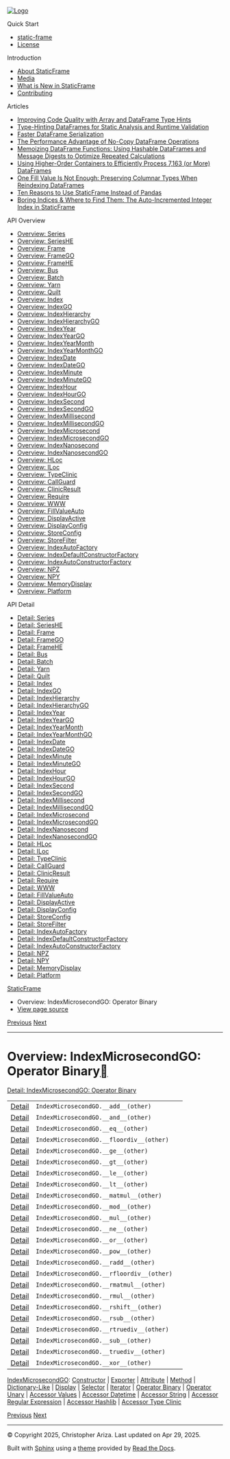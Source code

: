 [![Logo](../_static/sf-logo-web_icon-small.png)](../index.md)

Quick Start

* [static-frame](../readme.md)
* [License](../license.md)

Introduction

* [About StaticFrame](../intro.md)
* [Media](../intro.md#media)
* [What is New in StaticFrame](../new.md)
* [Contributing](../contributing.md)

Articles

* [Improving Code Quality with Array and DataFrame Type Hints](../articles/guard.md)
* [Type-Hinting DataFrames for Static Analysis and Runtime Validation](../articles/ftyping.md)
* [Faster DataFrame Serialization](../articles/serialize.md)
* [The Performance Advantage of No-Copy DataFrame Operations](../articles/no_copy.md)
* [Memoizing DataFrame Functions: Using Hashable DataFrames and Message Digests to Optimize Repeated Calculations](../articles/hash.md)
* [Using Higher-Order Containers to Efficiently Process 7,163 (or More) DataFrames](../articles/uhoc.md)
* [One Fill Value Is Not Enough: Preserving Columnar Types When Reindexing DataFrames](../articles/fill_value.md)
* [Ten Reasons to Use StaticFrame Instead of Pandas](../articles/upgrade.md)
* [Boring Indices & Where to Find Them: The Auto-Incremented Integer Index in StaticFrame](../articles/aiii.md)

API Overview

* [Overview: Series](series.md)
* [Overview: SeriesHE](series_he.md)
* [Overview: Frame](frame.md)
* [Overview: FrameGO](frame_go.md)
* [Overview: FrameHE](frame_he.md)
* [Overview: Bus](bus.md)
* [Overview: Batch](batch.md)
* [Overview: Yarn](yarn.md)
* [Overview: Quilt](quilt.md)
* [Overview: Index](index.md)
* [Overview: IndexGO](index_go.md)
* [Overview: IndexHierarchy](index_hierarchy.md)
* [Overview: IndexHierarchyGO](index_hierarchy_go.md)
* [Overview: IndexYear](index_year.md)
* [Overview: IndexYearGO](index_year_go.md)
* [Overview: IndexYearMonth](index_year_month.md)
* [Overview: IndexYearMonthGO](index_year_month_go.md)
* [Overview: IndexDate](index_date.md)
* [Overview: IndexDateGO](index_date_go.md)
* [Overview: IndexMinute](index_minute.md)
* [Overview: IndexMinuteGO](index_minute_go.md)
* [Overview: IndexHour](index_hour.md)
* [Overview: IndexHourGO](index_hour_go.md)
* [Overview: IndexSecond](index_second.md)
* [Overview: IndexSecondGO](index_second_go.md)
* [Overview: IndexMillisecond](index_millisecond.md)
* [Overview: IndexMillisecondGO](index_millisecond_go.md)
* [Overview: IndexMicrosecond](index_microsecond.md)
* [Overview: IndexMicrosecondGO](index_microsecond_go.md)
* [Overview: IndexNanosecond](index_nanosecond.md)
* [Overview: IndexNanosecondGO](index_nanosecond_go.md)
* [Overview: HLoc](hloc.md)
* [Overview: ILoc](iloc.md)
* [Overview: TypeClinic](type_clinic.md)
* [Overview: CallGuard](call_guard.md)
* [Overview: ClinicResult](clinic_result.md)
* [Overview: Require](require.md)
* [Overview: WWW](www.md)
* [Overview: FillValueAuto](fill_value_auto.md)
* [Overview: DisplayActive](display_active.md)
* [Overview: DisplayConfig](display_config.md)
* [Overview: StoreConfig](store_config.md)
* [Overview: StoreFilter](store_filter.md)
* [Overview: IndexAutoFactory](index_auto_factory.md)
* [Overview: IndexDefaultConstructorFactory](index_default_constructor_factory.md)
* [Overview: IndexAutoConstructorFactory](index_auto_constructor_factory.md)
* [Overview: NPZ](npz.md)
* [Overview: NPY](npy.md)
* [Overview: MemoryDisplay](memory_display.md)
* [Overview: Platform](platform.md)

API Detail

* [Detail: Series](../api_detail/series.md)
* [Detail: SeriesHE](../api_detail/series_he.md)
* [Detail: Frame](../api_detail/frame.md)
* [Detail: FrameGO](../api_detail/frame_go.md)
* [Detail: FrameHE](../api_detail/frame_he.md)
* [Detail: Bus](../api_detail/bus.md)
* [Detail: Batch](../api_detail/batch.md)
* [Detail: Yarn](../api_detail/yarn.md)
* [Detail: Quilt](../api_detail/quilt.md)
* [Detail: Index](../api_detail/index.md)
* [Detail: IndexGO](../api_detail/index_go.md)
* [Detail: IndexHierarchy](../api_detail/index_hierarchy.md)
* [Detail: IndexHierarchyGO](../api_detail/index_hierarchy_go.md)
* [Detail: IndexYear](../api_detail/index_year.md)
* [Detail: IndexYearGO](../api_detail/index_year_go.md)
* [Detail: IndexYearMonth](../api_detail/index_year_month.md)
* [Detail: IndexYearMonthGO](../api_detail/index_year_month_go.md)
* [Detail: IndexDate](../api_detail/index_date.md)
* [Detail: IndexDateGO](../api_detail/index_date_go.md)
* [Detail: IndexMinute](../api_detail/index_minute.md)
* [Detail: IndexMinuteGO](../api_detail/index_minute_go.md)
* [Detail: IndexHour](../api_detail/index_hour.md)
* [Detail: IndexHourGO](../api_detail/index_hour_go.md)
* [Detail: IndexSecond](../api_detail/index_second.md)
* [Detail: IndexSecondGO](../api_detail/index_second_go.md)
* [Detail: IndexMillisecond](../api_detail/index_millisecond.md)
* [Detail: IndexMillisecondGO](../api_detail/index_millisecond_go.md)
* [Detail: IndexMicrosecond](../api_detail/index_microsecond.md)
* [Detail: IndexMicrosecondGO](../api_detail/index_microsecond_go.md)
* [Detail: IndexNanosecond](../api_detail/index_nanosecond.md)
* [Detail: IndexNanosecondGO](../api_detail/index_nanosecond_go.md)
* [Detail: HLoc](../api_detail/hloc.md)
* [Detail: ILoc](../api_detail/iloc.md)
* [Detail: TypeClinic](../api_detail/type_clinic.md)
* [Detail: CallGuard](../api_detail/call_guard.md)
* [Detail: ClinicResult](../api_detail/clinic_result.md)
* [Detail: Require](../api_detail/require.md)
* [Detail: WWW](../api_detail/www.md)
* [Detail: FillValueAuto](../api_detail/fill_value_auto.md)
* [Detail: DisplayActive](../api_detail/display_active.md)
* [Detail: DisplayConfig](../api_detail/display_config.md)
* [Detail: StoreConfig](../api_detail/store_config.md)
* [Detail: StoreFilter](../api_detail/store_filter.md)
* [Detail: IndexAutoFactory](../api_detail/index_auto_factory.md)
* [Detail: IndexDefaultConstructorFactory](../api_detail/index_default_constructor_factory.md)
* [Detail: IndexAutoConstructorFactory](../api_detail/index_auto_constructor_factory.md)
* [Detail: NPZ](../api_detail/npz.md)
* [Detail: NPY](../api_detail/npy.md)
* [Detail: MemoryDisplay](../api_detail/memory_display.md)
* [Detail: Platform](../api_detail/platform.md)

[StaticFrame](../index.md)

* Overview: IndexMicrosecondGO: Operator Binary
* [View page source](../_sources/api_overview/index_microsecond_go-operator_binary.rst.txt)

[Previous](index_microsecond_go-iterator.md "Overview: IndexMicrosecondGO: Iterator")
[Next](index_microsecond_go-operator_unary.md "Overview: IndexMicrosecondGO: Operator Unary")

---

# Overview: IndexMicrosecondGO: Operator Binary[](#overview-indexmicrosecondgo-operator-binary "Link to this heading")

[Detail: IndexMicrosecondGO: Operator Binary](../api_detail/index_microsecond_go-operator_binary.md#api-detail-indexmicrosecondgo-operator-binary)

|  |  |  |
| --- | --- | --- |
| [Detail](../api_detail/index_microsecond_go-operator_binary.md#api-sig-indexmicrosecondgo-add) | `IndexMicrosecondGO.__add__(other)` |  |
| [Detail](../api_detail/index_microsecond_go-operator_binary.md#api-sig-indexmicrosecondgo-and) | `IndexMicrosecondGO.__and__(other)` |  |
| [Detail](../api_detail/index_microsecond_go-operator_binary.md#api-sig-indexmicrosecondgo-eq) | `IndexMicrosecondGO.__eq__(other)` |  |
| [Detail](../api_detail/index_microsecond_go-operator_binary.md#api-sig-indexmicrosecondgo-floordiv) | `IndexMicrosecondGO.__floordiv__(other)` |  |
| [Detail](../api_detail/index_microsecond_go-operator_binary.md#api-sig-indexmicrosecondgo-ge) | `IndexMicrosecondGO.__ge__(other)` |  |
| [Detail](../api_detail/index_microsecond_go-operator_binary.md#api-sig-indexmicrosecondgo-gt) | `IndexMicrosecondGO.__gt__(other)` |  |
| [Detail](../api_detail/index_microsecond_go-operator_binary.md#api-sig-indexmicrosecondgo-le) | `IndexMicrosecondGO.__le__(other)` |  |
| [Detail](../api_detail/index_microsecond_go-operator_binary.md#api-sig-indexmicrosecondgo-lt) | `IndexMicrosecondGO.__lt__(other)` |  |
| [Detail](../api_detail/index_microsecond_go-operator_binary.md#api-sig-indexmicrosecondgo-matmul) | `IndexMicrosecondGO.__matmul__(other)` |  |
| [Detail](../api_detail/index_microsecond_go-operator_binary.md#api-sig-indexmicrosecondgo-mod) | `IndexMicrosecondGO.__mod__(other)` |  |
| [Detail](../api_detail/index_microsecond_go-operator_binary.md#api-sig-indexmicrosecondgo-mul) | `IndexMicrosecondGO.__mul__(other)` |  |
| [Detail](../api_detail/index_microsecond_go-operator_binary.md#api-sig-indexmicrosecondgo-ne) | `IndexMicrosecondGO.__ne__(other)` |  |
| [Detail](../api_detail/index_microsecond_go-operator_binary.md#api-sig-indexmicrosecondgo-or) | `IndexMicrosecondGO.__or__(other)` |  |
| [Detail](../api_detail/index_microsecond_go-operator_binary.md#api-sig-indexmicrosecondgo-pow) | `IndexMicrosecondGO.__pow__(other)` |  |
| [Detail](../api_detail/index_microsecond_go-operator_binary.md#api-sig-indexmicrosecondgo-radd) | `IndexMicrosecondGO.__radd__(other)` |  |
| [Detail](../api_detail/index_microsecond_go-operator_binary.md#api-sig-indexmicrosecondgo-rfloordiv) | `IndexMicrosecondGO.__rfloordiv__(other)` |  |
| [Detail](../api_detail/index_microsecond_go-operator_binary.md#api-sig-indexmicrosecondgo-rmatmul) | `IndexMicrosecondGO.__rmatmul__(other)` |  |
| [Detail](../api_detail/index_microsecond_go-operator_binary.md#api-sig-indexmicrosecondgo-rmul) | `IndexMicrosecondGO.__rmul__(other)` |  |
| [Detail](../api_detail/index_microsecond_go-operator_binary.md#api-sig-indexmicrosecondgo-rshift) | `IndexMicrosecondGO.__rshift__(other)` |  |
| [Detail](../api_detail/index_microsecond_go-operator_binary.md#api-sig-indexmicrosecondgo-rsub) | `IndexMicrosecondGO.__rsub__(other)` |  |
| [Detail](../api_detail/index_microsecond_go-operator_binary.md#api-sig-indexmicrosecondgo-rtruediv) | `IndexMicrosecondGO.__rtruediv__(other)` |  |
| [Detail](../api_detail/index_microsecond_go-operator_binary.md#api-sig-indexmicrosecondgo-sub) | `IndexMicrosecondGO.__sub__(other)` |  |
| [Detail](../api_detail/index_microsecond_go-operator_binary.md#api-sig-indexmicrosecondgo-truediv) | `IndexMicrosecondGO.__truediv__(other)` |  |
| [Detail](../api_detail/index_microsecond_go-operator_binary.md#api-sig-indexmicrosecondgo-xor) | `IndexMicrosecondGO.__xor__(other)` |  |

[IndexMicrosecondGO](index_microsecond_go.md#api-overview-indexmicrosecondgo): [Constructor](index_microsecond_go-constructor.md#api-overview-indexmicrosecondgo-constructor) | [Exporter](index_microsecond_go-exporter.md#api-overview-indexmicrosecondgo-exporter) | [Attribute](index_microsecond_go-attribute.md#api-overview-indexmicrosecondgo-attribute) | [Method](index_microsecond_go-method.md#api-overview-indexmicrosecondgo-method) | [Dictionary-Like](index_microsecond_go-dictionary_like.md#api-overview-indexmicrosecondgo-dictionary-like) | [Display](index_microsecond_go-display.md#api-overview-indexmicrosecondgo-display) | [Selector](index_microsecond_go-selector.md#api-overview-indexmicrosecondgo-selector) | [Iterator](index_microsecond_go-iterator.md#api-overview-indexmicrosecondgo-iterator) | [Operator Binary](#api-overview-indexmicrosecondgo-operator-binary) | [Operator Unary](index_microsecond_go-operator_unary.md#api-overview-indexmicrosecondgo-operator-unary) | [Accessor Values](index_microsecond_go-accessor_values.md#api-overview-indexmicrosecondgo-accessor-values) | [Accessor Datetime](index_microsecond_go-accessor_datetime.md#api-overview-indexmicrosecondgo-accessor-datetime) | [Accessor String](index_microsecond_go-accessor_string.md#api-overview-indexmicrosecondgo-accessor-string) | [Accessor Regular Expression](index_microsecond_go-accessor_regular_expression.md#api-overview-indexmicrosecondgo-accessor-regular-expression) | [Accessor Hashlib](index_microsecond_go-accessor_hashlib.md#api-overview-indexmicrosecondgo-accessor-hashlib) | [Accessor Type Clinic](index_microsecond_go-accessor_type_clinic.md#api-overview-indexmicrosecondgo-accessor-type-clinic)

[Previous](index_microsecond_go-iterator.md "Overview: IndexMicrosecondGO: Iterator")
[Next](index_microsecond_go-operator_unary.md "Overview: IndexMicrosecondGO: Operator Unary")

---

© Copyright 2025, Christopher Ariza.
Last updated on Apr 29, 2025.

Built with [Sphinx](https://www.sphinx-doc.org/) using a
[theme](https://github.com/readthedocs/sphinx_rtd_theme)
provided by [Read the Docs](https://readthedocs.org).